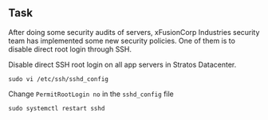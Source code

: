 ## Task
After doing some security audits of servers, xFusionCorp Industries security team has implemented some new security policies. One of them is to disable direct root login through SSH.



Disable direct SSH root login on all app servers in Stratos Datacenter.


```sudo vi /etc/ssh/sshd_config```

Change ```PermitRootLogin no``` in the ```sshd_config``` file

```sudo systemctl restart sshd```